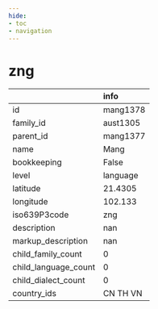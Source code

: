 ```yaml
---
hide:
- toc
- navigation
---
```

# zng
|                      | info     |
|:---------------------|:---------|
| id                   | mang1378 |
| family_id            | aust1305 |
| parent_id            | mang1377 |
| name                 | Mang     |
| bookkeeping          | False    |
| level                | language |
| latitude             | 21.4305  |
| longitude            | 102.133  |
| iso639P3code         | zng      |
| description          | nan      |
| markup_description   | nan      |
| child_family_count   | 0        |
| child_language_count | 0        |
| child_dialect_count  | 0        |
| country_ids          | CN TH VN |